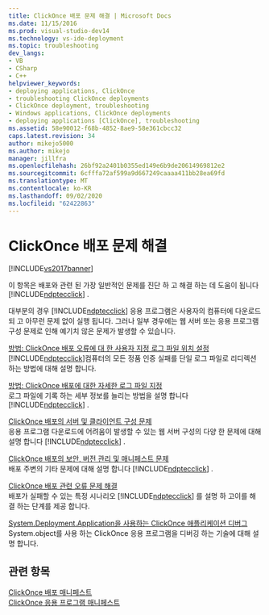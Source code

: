 ```yaml
---
title: ClickOnce 배포 문제 해결 | Microsoft Docs
ms.date: 11/15/2016
ms.prod: visual-studio-dev14
ms.technology: vs-ide-deployment
ms.topic: troubleshooting
dev_langs:
- VB
- CSharp
- C++
helpviewer_keywords:
- deploying applications, ClickOnce
- troubleshooting ClickOnce deployments
- ClickOnce deployment, troubleshooting
- Windows applications, ClickOnce deployments
- deploying applications [ClickOnce], troubleshooting
ms.assetid: 58e90012-f68b-4852-8ae9-58e361cbcc32
caps.latest.revision: 34
author: mikejo5000
ms.author: mikejo
manager: jillfra
ms.openlocfilehash: 26bf92a2401b0355ed149e6b9de20614969812e2
ms.sourcegitcommit: 6cfffa72af599a9d667249caaaa411bb28ea69fd
ms.translationtype: MT
ms.contentlocale: ko-KR
ms.lasthandoff: 09/02/2020
ms.locfileid: "62422863"
---
```

# <a name="troubleshooting-clickonce-deployments"></a>ClickOnce 배포 문제 해결
[!INCLUDE[vs2017banner](../includes/vs2017banner.md)]

이 항목은 배포와 관련 된 가장 일반적인 문제를 진단 하 고 해결 하는 데 도움이 됩니다 [!INCLUDE[ndptecclick](../includes/ndptecclick-md.md)] .  
  
 대부분의 경우 [!INCLUDE[ndptecclick](../includes/ndptecclick-md.md)] 응용 프로그램은 사용자의 컴퓨터에 다운로드 되 고 아무런 문제 없이 실행 됩니다. 그러나 일부 경우에는 웹 서버 또는 응용 프로그램 구성 문제로 인해 예기치 않은 문제가 발생할 수 있습니다.  
  
 [방법: ClickOnce 배포 오류에 대 한 사용자 지정 로그 파일 위치 설정](../deployment/how-to-set-a-custom-log-file-location-for-clickonce-deployment-errors.md)  
 [!INCLUDE[ndptecclick](../includes/ndptecclick-md.md)]컴퓨터의 모든 정품 인증 실패를 단일 로그 파일로 리디렉션하는 방법에 대해 설명 합니다.  
  
 [방법: ClickOnce 배포에 대한 자세한 로그 파일 지정](../deployment/how-to-specify-verbose-log-files-for-clickonce-deployments.md)  
 로그 파일에 기록 하는 세부 정보를 늘리는 방법을 설명 합니다 [!INCLUDE[ndptecclick](../includes/ndptecclick-md.md)] .  
  
 [ClickOnce 배포의 서버 및 클라이언트 구성 문제](../deployment/server-and-client-configuration-issues-in-clickonce-deployments.md)  
 응용 프로그램 다운로드에 어려움이 발생할 수 있는 웹 서버 구성의 다양 한 문제에 대해 설명 합니다 [!INCLUDE[ndptecclick](../includes/ndptecclick-md.md)] .  
  
 [ClickOnce 배포의 보안, 버전 관리 및 매니페스트 문제](../deployment/security-versioning-and-manifest-issues-in-clickonce-deployments.md)  
 배포 주변의 기타 문제에 대해 설명 합니다 [!INCLUDE[ndptecclick](../includes/ndptecclick-md.md)] .  
  
 [ClickOnce 배포 관련 오류 문제 해결](../deployment/troubleshooting-specific-errors-in-clickonce-deployments.md)  
 배포가 실패할 수 있는 특정 시나리오 [!INCLUDE[ndptecclick](../includes/ndptecclick-md.md)] 를 설명 하 고이를 해결 하는 단계를 제공 합니다.  
  
 [System.Deployment.Application을 사용하는 ClickOnce 애플리케이션 디버그](../deployment/debugging-clickonce-applications-that-use-system-deployment-application.md)  
 System.object를 사용 하는 ClickOnce 응용 프로그램을 디버깅 하는 기술에 대해 설명 합니다.  
  
## <a name="see-also"></a>관련 항목  
 [ClickOnce 배포 매니페스트](../deployment/clickonce-deployment-manifest.md)   
 [ClickOnce 응용 프로그램 매니페스트](../deployment/clickonce-application-manifest.md)
